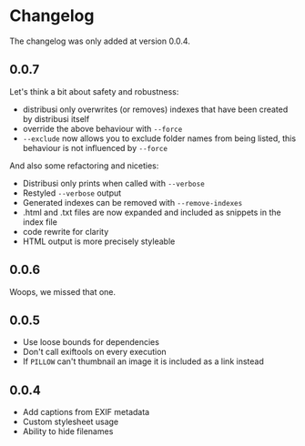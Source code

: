 # Changelog

The changelog was only added at version 0.0.4.

## 0.0.7

Let's think a bit about safety and robustness:

* distribusi only overwrites (or removes) indexes that have been created by distribusi itself
* override the above behaviour with `--force`
* `--exclude` now allows you to exclude folder names from being listed, this behaviour is not influenced by `--force`

And also some refactoring and niceties:

* Distribusi only prints when called with `--verbose`
* Restyled `--verbose` output
* Generated indexes can be removed with `--remove-indexes`
* .html and .txt files are now expanded and included as snippets in the index file
* code rewrite for clarity
* HTML output is more precisely styleable

## 0.0.6

Woops, we missed that one.

## 0.0.5

* Use loose bounds for dependencies
* Don't call exiftools on every execution
* If `PILLOW` can't thumbnail an image it is included as a link instead

## 0.0.4

* Add captions from EXIF metadata
* Custom stylesheet usage
* Ability to hide filenames
